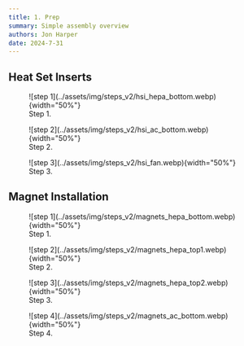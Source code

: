 ```yaml
---
title: 1. Prep
summary: Simple assembly overview
authors: Jon Harper
date: 2024-7-31
---
```


## Heat Set Inserts

<figure markdown>
![step 1](../assets/img/steps_v2/hsi_hepa_bottom.webp){width="50%"}
<figcaption markdown>
Step 1. 
</figcaption>
</figure>

<figure markdown>
![step 2](../assets/img/steps_v2/hsi_ac_bottom.webp){width="50%"}
<figcaption markdown>
Step 2. 
</figcaption>
</figure>

<figure markdown>
![step 3](../assets/img/steps_v2/hsi_fan.webp){width="50%"}
<figcaption markdown>
Step 3. 
</figcaption>
</figure>

## Magnet Installation

<figure markdown>
![step 1](../assets/img/steps_v2/magnets_hepa_bottom.webp){width="50%"}
<figcaption markdown>
Step 1. 
</figcaption>
</figure>

<figure markdown>
![step 2](../assets/img/steps_v2/magnets_hepa_top1.webp){width="50%"}
<figcaption markdown>
Step 2. 
</figcaption>
</figure>

<figure markdown>
![step 3](../assets/img/steps_v2/magnets_hepa_top2.webp){width="50%"}
<figcaption markdown>
Step 3. 
</figcaption>
</figure>

<figure markdown>
![step 4](../assets/img/steps_v2/magnets_ac_bottom.webp){width="50%"}
<figcaption markdown>
Step 4. 
</figcaption>
</figure>
